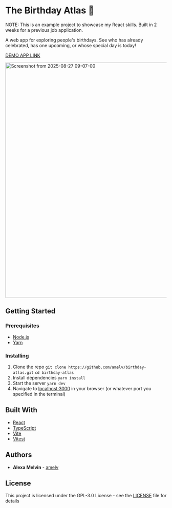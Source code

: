 # The Birthday Atlas 🎉

NOTE: This is an example project to showcase my React skills. Built in 2 weeks for a previous job application.

A web app for exploring people's birthdays. See who has already celebrated, has one upcoming, or whose special day is today!

[DEMO APP LINK](https://birthday-atlas-8dpfmbkpr-amelvs-projects.vercel.app/)

<img width="1599" height="735" alt="Screenshot from 2025-08-27 09-07-00" src="https://github.com/user-attachments/assets/14442a75-f78c-487a-b28f-f652d85bd983" />


## Getting Started

### Prerequisites

- [Node.js](https://nodejs.org/en/)
- [Yarn](https://yarnpkg.com/en/)

### Installing

1. Clone the repo
   `git clone https://github.com/amelv/birthday-atlas.git`
   `cd birthday-atlas`
2. Install dependencies
   `yarn install`
3. Start the server
   `yarn dev`
4. Navigate to [localhost:3000](http://localhost:3000) in your browser (or whatever port you specified in the terminal)

## Built With

- [React](https://reactjs.org/)
- [TypeScript](https://www.typescriptlang.org/)
- [Vite](https://vitejs.dev/)
- [Vitest](https://vitest.dev/)

## Authors

- **Alexa Melvin** - [amelv](https://github.com/amelv)

## License

This project is licensed under the GPL-3.0 License - see the [LICENSE](LICENSE) file for details
